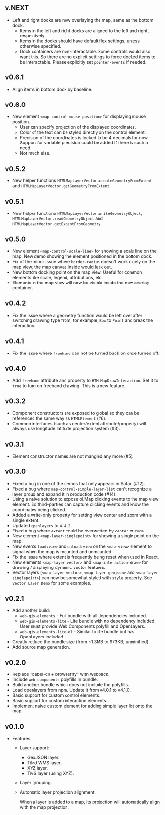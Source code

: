 ## v.NEXT

- Left and right docks are now overlaying the map, same as the bottom dock. 
    - Items in the left and right docks are aligned to the left and right, respectively.
    - Items in the docks should have default flex settings, unless otherwise specified.
    - Dock containers are non-interactable. Some controls would also want this. So there are no explicit settings to force docked items to be interactable. Please explicitly set `pointer-events` if needed.

## v0.6.1

- Align items in bottom dock by baseline.

## v0.6.0

- New element `<map-control-mouse-position>` for displaying mouse position.
    - User can specify projection of the displayed coordinates.
    - Color of the text can be styled directly on the control element.
    - Precision of the coordinates is locked to be 4 decimals for now. Support for variable precision could be added if there is such a need.
    - Not much else.

## v0.5.2

- New helper functions `HTMLMapLayerVector.createGeometryFromExtent` and `HTMLMapLayerVector.getGeometryFromExtent`.

## v0.5.1

- New helper functions `HTMLMapLayerVector.writeGeometryObject`, `HTMLMapLayerVector.readGeometryObject` and `HTMLMapLayerVector.getExtentFromGeometry`.

## v0.5.0

- New element `<map-control-scale-line>` for showing a scale line on the map. New demo showing the element positioned in the bottom dock.
- Fix of the minor issue where `border-radius` doesn't work nicely on the map view; the map canvas inside would leak out.
- New bottom docking point on the map view. Useful for common elements like scale, legend, attributions, etc.
- Elements in the map view will now be visible inside the new overlay container.

## v0.4.2

- Fix the issue where a geometry function would be left over after switching drawing type from, for example, `Box` to `Point` and break the interaction.

## v0.4.1

- Fix the issue where `freehand` can not be turned back on once turned off.

## v0.4.0

- Add `freehand` attribute and property to `HTMLMapDrawInteraction`. Set it to `true` to turn on freehand drawing. This is a new feature.

## v0.3.2

- Component constructors are exposed to global so they can be referenced the same way as `HTMLElement` (#6).
- Common interfaces (such as center/extent attribute/property) will always use longitude latitude projection system (#3).

## v0.3.1

- Element constructor names are not mangled any more (#5).

## v0.3.0

- Fixed a bug in one of the demos that only appears in Safari (#12).
- Fixed a bug where `map-control-simple-layer-list` can't recognize a layer group and expand it in production code (#14).
- Using a naive solution to expose ol.Map clicking events to the map view element. So third-parties can capture clicking events and know the coordinates being clicked.
- Added a write-only property for setting view center and zoom with a single extent.
- Updated `openlayers` to `4.4.2`.
- Fixed a bug where `extent` could be overwritten by `center` or `zoom`.
- New element `<map-layer-singlepoint>` for showing a single point on the map.
- New events `load:view` and `unload:view` on the `<map-view>` element to signal when the map is mounted and unmounted.
- Fix the issue where extent is frequently being reset when used in React.
- New elements `<map-layer-vector>` and `<map-interaction-draw>` for drawing / displaying dynamic vector features.
- Vector layers (`<map-layer-vector>`, `<map-layer-geojson>` and `<map-layer-singlepoint>`) can now be somewhat styled with `style` property. See `Vector Layer Demo` for some examples.

## v0.2.1

- Add another build:
    - `web-gis-elements` - Full bundle with all dependencies included.
    - `web-gis-elements-lite` - Lite bundle with no dependency included. User must provide Web Components polyfill and OpenLayers.
    - `web-gis-elements-lite-ol` - Similar to lite bundle but has OpenLayers included.
- Greatly reduce the bundle size (from ~1.3MB to 973KB, unminified).
- Add source map generation.

## v0.2.0

- Replace "babel-cli + browserify" with webpack.
- Include `web components` polyfills in bundle.
- Build another bundle which does not include the polyfills.
- Load openlayers from npm. Update it from v4.0.1 to v4.1.0.
- Basic support for custom control elements.
- Basic support for custom interaction elements.
- Implement naive custom element for adding simple layer list onto the map.

## v0.1.0

- Features:
    - Layer support:
        - GeoJSON layer.
        - Tiled WMS layer.
        - XYZ layer.
        - TMS layer (using XYZ).
    - Layer grouping.
    - Automatic layer projection alignment.

        When a layer is added to a map, its projection will automatically align with the map projection.

